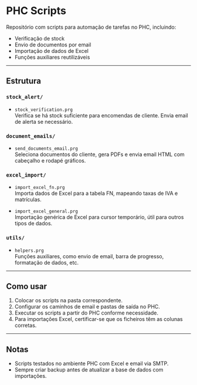 # PHC Scripts

Repositório com scripts para automação de tarefas no PHC, incluindo:

- Verificação de stock
- Envio de documentos por email
- Importação de dados de Excel
- Funções auxiliares reutilizáveis

---

## Estrutura

### `stock_alert/`
- `stock_verification.prg`  
  Verifica se há stock suficiente para encomendas de cliente. Envia email de alerta se necessário.

### `document_emails/`
- `send_documents_email.prg`  
  Seleciona documentos do cliente, gera PDFs e envia email HTML com cabeçalho e rodapé gráficos.

### `excel_import/`
- `import_excel_fn.prg`  
  Importa dados de Excel para a tabela FN, mapeando taxas de IVA e matrículas.

- `import_excel_general.prg`  
  Importação genérica de Excel para cursor temporário, útil para outros tipos de dados.

### `utils/`
- `helpers.prg`  
  Funções auxiliares, como envio de email, barra de progresso, formatação de dados, etc.

---

## Como usar

1. Colocar os scripts na pasta correspondente.
2. Configurar os caminhos de email e pastas de saída no PHC.
3. Executar os scripts a partir do PHC conforme necessidade.
4. Para importações Excel, certificar-se que os ficheiros têm as colunas corretas.

---

## Notas

- Scripts testados no ambiente PHC com Excel e email via SMTP.
- Sempre criar backup antes de atualizar a base de dados com importações.
